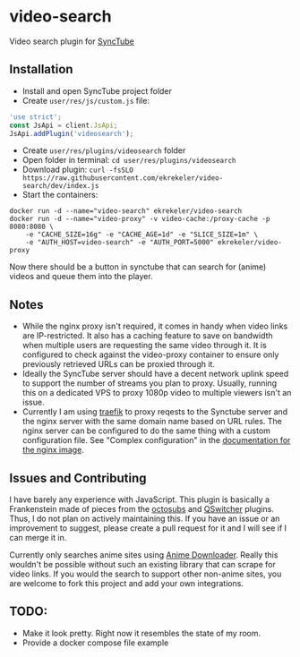 # video-search

Video search plugin for [SyncTube](https://github.com/RblSb/SyncTube)

## Installation

- Install and open SyncTube project folder
- Create `user/res/js/custom.js` file:
```js
'use strict';
const JsApi = client.JsApi;
JsApi.addPlugin('videosearch');
```
- Create `user/res/plugins/videosearch` folder
- Open folder in terminal: `cd user/res/plugins/videosearch`
- Download plugin: `curl -fsSLO https://raw.githubusercontent.com/ekrekeler/video-search/dev/index.js`
- Start the containers:
```
docker run -d --name="video-search" ekrekeler/video-search
docker run -d --name="video-proxy" -v video-cache:/proxy-cache -p 8080:8080 \
    -e "CACHE_SIZE=16g" -e "CACHE_AGE=1d" -e "SLICE_SIZE=1m" \
    -e "AUTH_HOST=video-search" -e "AUTH_PORT=5000" ekrekeler/video-proxy
```

Now there should be a button in synctube that can search for (anime) videos and queue them into the player.

## Notes
- While the nginx proxy isn't required, it comes in handy when video links are IP-restricted. It also has a caching feature to save on bandwidth when multiple users are requesting the same video through it. It is configured to check against the video-proxy container to ensure only previously retrieved URLs can be proxied through it.
- Ideally the SyncTube server should have a decent network uplink speed to support the number of streams you plan to proxy. Usually, running this on a dedicated VPS to proxy 1080p video to multiple viewers isn't an issue.
- Currently I am using [traefik](https://doc.traefik.io/traefik/) to proxy reqests to the Synctube server and the nginx server with the same domain name based on URL rules. The nginx server can be configured to do the same thing with a custom configuration file. See "Complex configuration" in the [documentation for the nginx image](https://hub.docker.com/_/nginx).

## Issues and Contributing

I have barely any experience with JavaScript. This plugin is basically a Frankenstein made of pieces from the [octosubs](https://github.com/RblSb/SyncTube-octosubs) and [QSwitcher](https://github.com/aNNiMON/SyncTube-QSwitcher) plugins. Thus, I do not plan on actively maintaining this. If you have an issue or an improvement to suggest, please create a pull request for it and I will see if I can merge it in.

Currently only searches anime sites using [Anime Downloader](https://github.com/anime-dl/anime-downloader). Really this wouldn't be possible without such an existing library that can scrape for video links. If you would the search to support other non-anime sites, you are welcome to fork this project and add your own integrations.

## TODO:

 - Make it look pretty. Right now it resembles the state of my room.
 - Provide a docker compose file example
